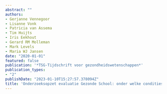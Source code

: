 ```yaml
---
abstract: ""
authors:
- Gerjanne Vennegoor
- Lisanne Vonk
- Patricia van Assema
- Tim Huijts
- Iris Eekhout
- Gerard RM Molleman
- Mark Levels
- Maria WJ Jansen
date: "2020-01-01"
featured: false
publication: '*TSG-Tijdschrift voor gezondheidswetenschappen*'
publication_types:
- "2"
publishDate: "2023-01-10T15:27:57.378094Z"
title: 'Onderzoeksopzet evaluatie Gezonde School: onder welke condities doet het ertoe?'
---
```


